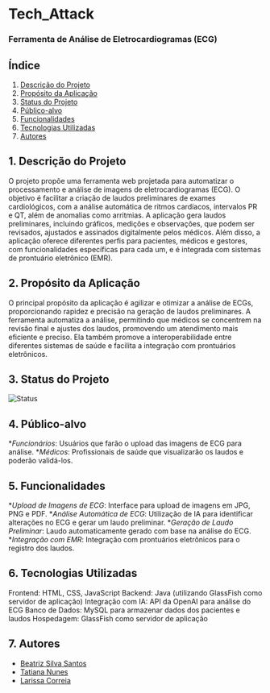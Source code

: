 # Tech_Attack
### Ferramenta de Análise de Eletrocardiogramas (ECG)

## Índice
1. [Descrição do Projeto](#descrição-do-projeto)
2. [Propósito da Aplicação](#propósito-da-aplicação)
3. [Status do Projeto](#status-do-projeto)
4. [Público-alvo](#público-alvo)
5. [Funcionalidades](#funcionalidades)
6. [Tecnologias Utilizadas](#tecnologias-utilizadas)
7. [Autores](#autores)

## 1. Descrição do Projeto
O projeto propõe uma ferramenta web projetada para automatizar o processamento e análise de imagens de eletrocardiogramas (ECG). O objetivo é facilitar a criação de laudos preliminares de exames cardiológicos, com a análise automática de ritmos cardíacos, intervalos PR e QT, além de anomalias como arritmias. A aplicação gera laudos preliminares, incluindo gráficos, medições e observações, que podem ser revisados, ajustados e assinados digitalmente pelos médicos. Além disso, a aplicação oferece diferentes perfis para pacientes, médicos e gestores, com funcionalidades específicas para cada um, e é integrada com sistemas de prontuário eletrônico (EMR).

## 2. Propósito da Aplicação
O principal propósito da aplicação é agilizar e otimizar a análise de ECGs, proporcionando rapidez e precisão na geração de laudos preliminares. A ferramenta automatiza a análise, permitindo que médicos se concentrem na revisão final e ajustes dos laudos, promovendo um atendimento mais eficiente e preciso. Ela também promove a interoperabilidade entre diferentes sistemas de saúde e facilita a integração com prontuários eletrônicos.

## 3. Status do Projeto
![Status](https://img.shields.io/badge/STATUS-em_desenvolvimento-blue)

## 4. Público-alvo
  **Funcionários*: Usuários que farão o upload das imagens de ECG para análise.
  **Médicos*: Profissionais de saúde que visualizarão os laudos e poderão validá-los.

## 5. Funcionalidades
  **Upload de Imagens de ECG*: Interface para upload de imagens em JPG, PNG e PDF.
  **Análise Automática de ECG*: Utilização de IA para identificar alterações no ECG e gerar um laudo preliminar.
  **Geração de Laudo Preliminar*: Laudo automaticamente gerado com base na análise do ECG.
  **Integração com EMR*: Integração com prontuários eletrônicos para o registro dos laudos.

## 6. Tecnologias Utilizadas
  Frontend: HTML, CSS, JavaScript
  Backend: Java (utilizando GlassFish como servidor de aplicação)
  Integração com IA: API da OpenAI para análise do ECG
  Banco de Dados: MySQL para armazenar dados dos pacientes e laudos
  Hospedagem: GlassFish como servidor de aplicação

## 7. Autores
  - [Beatriz Silva Santos](https://github.com/BeatrizS97)
  - [Tatiana Nunes](https://github.com/tatcom23)
  - [Larissa Correia](https://github.com/AriRaine)
